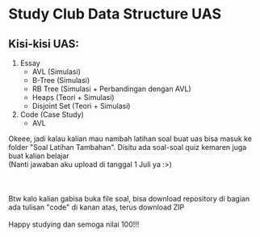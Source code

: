 # Study Club Data Structure UAS

## Kisi-kisi UAS:
1. Essay
    - AVL (Simulasi)
    - B-Tree (Simulasi)
    - RB Tree (Simulasi + Perbandingan dengan AVL)
    - Heaps (Teori + Simulasi)
    - Disjoint Set (Teori + Simulasi)
2. Code (Case Study)
    - AVL

Okeee, jadi kalau kalian mau nambah latihan soal buat uas bisa masuk ke folder "Soal Latihan Tambahan". Disitu ada soal-soal quiz kemaren juga buat kalian belajar\
(Nanti jawaban aku upload di tanggal 1 Juli ya :>)\
\
\
\
Btw kalo kalian gabisa buka file soal, bisa download repository di bagian ada tulisan "code" di kanan atas, terus download ZIP\
\
Happy studying dan semoga nilai 100!!!
